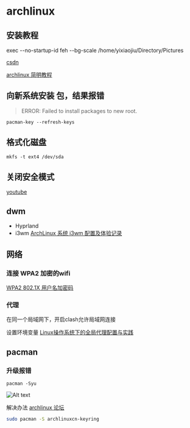# archlinux

## 安装教程

exec --no-startup-id feh --bg-scale /home/yixiaojiu/Directory/Pictures

[csdn](https://blog.csdn.net/weixin_44335269/article/details/115458834)

[archlinux 简明教程](https://arch.icekylin.online/prologue.html)

## 向新系统安装 包，结果报错

> ERROR: Failed to install packages to new root.

```
pacman-key --refresh-keys
```

## 格式化磁盘

```
mkfs -t ext4 /dev/sda
```

## 关闭安全模式

[youtube](https://www.youtube.com/watch?v=s4Un_QpDoRQ)

## dwm

- Hyprland
- i3wm [ArchLinux 系统 i3wm 配置及体验记录](https://zocoxx.com/archlinux-i3wm.html)

## 网络

### 连接 WPA2 加密的wifi

[WPA2 802.1X 用户名加密码](https://es2q.com/blog/2020/12/04/nmcli-WPA2-802-1X/)

### 代理

在同一个局域网下，开启clash允许局域网连接

设置环境变量 [Linux操作系统下的全局代理配置与实践](https://cloud.tencent.com/developer/article/2129796)

## pacman

### 升级报错

`pacman -Syu`

![Alt text](img/note/linux)

解决办法 [archlinux 论坛](https://bbs.archlinuxcn.org/viewtopic.php?id=4580)

```sh
sudo pacman -S archlinuxcn-keyring
```
